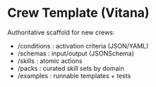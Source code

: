 # Crew Template (Vitana)
Authoritative scaffold for new crews:
- /conditions : activation criteria (JSON/YAML)
- /schemas    : input/output (JSONSchema)
- /skills     : atomic actions
- /packs      : curated skill sets by domain
- /examples   : runnable templates + tests
